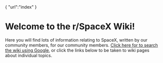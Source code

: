 {
    "url":"index"
}

# Welcome to the r/SpaceX Wiki!

Here you will find lots of information relating to SpaceX, written by our community members, for our community members. [Click here for to search the wiki using Google](https://www.google.com/#safe=off&q=site:www.reddit.com%2Fr%2Fspacex%2Fwiki%2F), or click the links below to be taken to wiki pages about individual topics.
